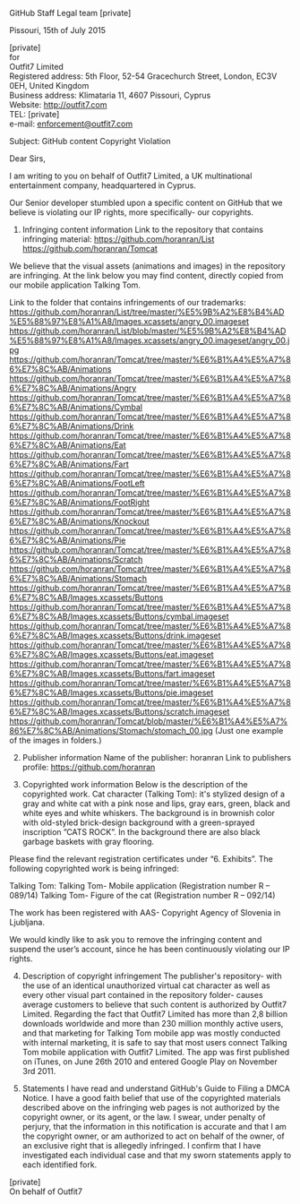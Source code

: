 GitHub Staff
Legal team [private]  

Pissouri, 15th of July 2015

[private]  
for  
Outfit7 Limited  
Registered address: 5th Floor, 52-54 Gracechurch Street, London, EC3V 0EH, United Kingdom  
Business address: Klimataria 11, 4607 Pissouri, Cyprus  
Website: http://outfit7.com  
TEL: [private]  
e-mail: enforcement@outfit7.com  

Subject: GitHub content Copyright Violation

Dear Sirs,

I am writing to you on behalf of Outfit7 Limited, a UK multinational entertainment company, headquartered in Cyprus.

Our Senior developer stumbled upon a specific content on GitHub that we believe is violating our IP rights, more specifically- our copyrights.

1. Infringing content information
Link to the repository that contains infringing material:
https://github.com/horanran/List  
https://github.com/horanran/Tomcat

  We believe that the visual assets (animations and images) in the repository are infringing.
  At the link below you may find content, directly copied from our mobile application Talking Tom.

  Link to the folder that contains infringements of our trademarks:
  https://github.com/horanran/List/tree/master/%E5%9B%A2%E8%B4%AD%E5%88%97%E8%A1%A8/Images.xcassets/angry_00.imageset
  https://github.com/horanran/List/blob/master/%E5%9B%A2%E8%B4%AD%E5%88%97%E8%A1%A8/Images.xcassets/angry_00.imageset/angry_00.jpg
  https://github.com/horanran/Tomcat/tree/master/%E6%B1%A4%E5%A7%86%E7%8C%AB/Animations
  https://github.com/horanran/Tomcat/tree/master/%E6%B1%A4%E5%A7%86%E7%8C%AB/Animations/Angry
  https://github.com/horanran/Tomcat/tree/master/%E6%B1%A4%E5%A7%86%E7%8C%AB/Animations/Cymbal
  https://github.com/horanran/Tomcat/tree/master/%E6%B1%A4%E5%A7%86%E7%8C%AB/Animations/Drink
  https://github.com/horanran/Tomcat/tree/master/%E6%B1%A4%E5%A7%86%E7%8C%AB/Animations/Eat
  https://github.com/horanran/Tomcat/tree/master/%E6%B1%A4%E5%A7%86%E7%8C%AB/Animations/Fart
  https://github.com/horanran/Tomcat/tree/master/%E6%B1%A4%E5%A7%86%E7%8C%AB/Animations/FootLeft
  https://github.com/horanran/Tomcat/tree/master/%E6%B1%A4%E5%A7%86%E7%8C%AB/Animations/FootRight
  https://github.com/horanran/Tomcat/tree/master/%E6%B1%A4%E5%A7%86%E7%8C%AB/Animations/Knockout
  https://github.com/horanran/Tomcat/tree/master/%E6%B1%A4%E5%A7%86%E7%8C%AB/Animations/Pie
  https://github.com/horanran/Tomcat/tree/master/%E6%B1%A4%E5%A7%86%E7%8C%AB/Animations/Scratch
  https://github.com/horanran/Tomcat/tree/master/%E6%B1%A4%E5%A7%86%E7%8C%AB/Animations/Stomach
  https://github.com/horanran/Tomcat/tree/master/%E6%B1%A4%E5%A7%86%E7%8C%AB/Images.xcassets/Buttons
  https://github.com/horanran/Tomcat/tree/master/%E6%B1%A4%E5%A7%86%E7%8C%AB/Images.xcassets/Buttons/cymbal.imageset   https://github.com/horanran/Tomcat/tree/master/%E6%B1%A4%E5%A7%86%E7%8C%AB/Images.xcassets/Buttons/drink.imageset  https://github.com/horanran/Tomcat/tree/master/%E6%B1%A4%E5%A7%86%E7%8C%AB/Images.xcassets/Buttons/eat.imageset  https://github.com/horanran/Tomcat/tree/master/%E6%B1%A4%E5%A7%86%E7%8C%AB/Images.xcassets/Buttons/fart.imageset  https://github.com/horanran/Tomcat/tree/master/%E6%B1%A4%E5%A7%86%E7%8C%AB/Images.xcassets/Buttons/pie.imageset  https://github.com/horanran/Tomcat/tree/master/%E6%B1%A4%E5%A7%86%E7%8C%AB/Images.xcassets/Buttons/scratch.imageset
  https://github.com/horanran/Tomcat/blob/master/%E6%B1%A4%E5%A7%86%E7%8C%AB/Animations/Stomach/stomach_00.jpg  (Just one example of the images in folders.)


2. Publisher information
Name of the publisher: horanran
Link to publishers profile:
https://github.com/horanran

3. Copyrighted work information
Below is the description of the copyrighted work.
Cat character (Talking Tom): it's stylized design of a gray and white cat with a pink nose and lips, gray ears, green, black and white eyes and white whiskers.
The background is in brownish color with old-styled brick-design background with a green-sprayed inscription ”CATS ROCK”. In the background there are also black garbage baskets with gray flooring.

  Please find the relevant registration certificates under “6. Exhibits”.
  The following copyrighted work is being infringed:

  Talking Tom:
  Talking Tom- Mobile application (Registration number R – 089/14)
  Talking Tom- Figure of the cat (Registration number R – 092/14)

  The work has been registered with AAS- Copyright Agency of Slovenia in Ljubljana.

  We would kindly like to ask you to remove the infringing content and suspend the user’s account, since he has been continuously violating our IP rights.

4. Description of copyright infringement
The publisher's repository- with the use of an identical unauthorized virtual cat character as well as every other visual part contained in the repository folder- causes average customers to believe that such content is authorized by Outfit7 Limited.
Regarding the fact that Outfit7 Limited has more than 2,8 billion downloads worldwide and more than 230 million monthly active users, and that marketing for Talking Tom mobile app was mostly conducted with internal marketing, it is safe to say that most users connect Talking Tom mobile application with Outfit7 Limited.
The app was first published on iTunes, on June 26th 2010 and entered Google Play on November 3rd 2011.

5. Statements
I have read and understand GitHub's Guide to Filing a DMCA Notice.
I have a good faith belief that use of the copyrighted materials described above on the infringing web pages is not authorized by the copyright owner, or its agent, or the law.
I swear, under penalty of perjury, that the information in this notification is accurate and that I am the copyright owner, or am authorized to act on behalf of the owner, of an exclusive right that is allegedly infringed.
I confirm that I have investigated each individual case and that my sworn statements apply to each identified fork.


[private]  
On behalf of Outfit7
